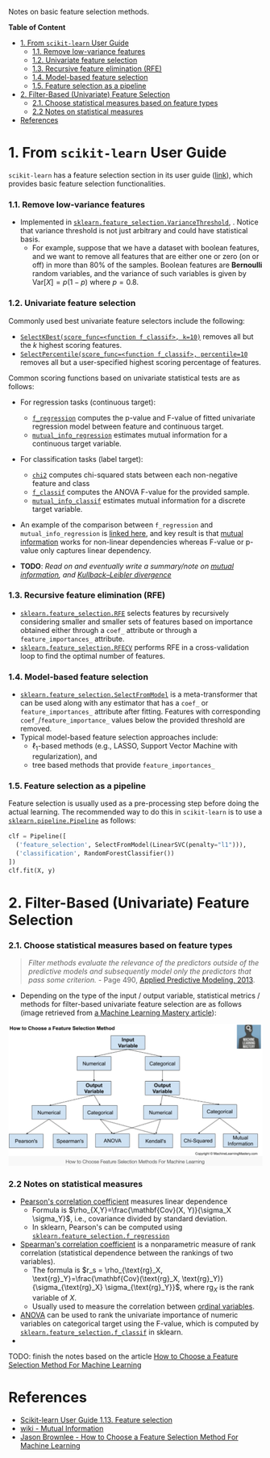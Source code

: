 
Notes on basic feature selection methods.

**Table of Content**
- [1. From `scikit-learn` User Guide](#1-from-scikit-learn-user-guide)
    - [1.1. Remove low-variance features](#11-remove-low-variance-features)
    - [1.2. Univariate feature selection](#12-univariate-feature-selection)
    - [1.3. Recursive feature elimination (RFE)](#13-recursive-feature-elimination-rfe)
    - [1.4. Model-based feature selection](#14-model-based-feature-selection)
    - [1.5. Feature selection as a pipeline](#15-feature-selection-as-a-pipeline)
- [2. Filter-Based (Univariate) Feature Selection](#2-filter-based-univariate-feature-selection)
    - [2.1. Choose statistical measures based on feature types](#21-choose-statistical-measures-based-on-feature-types)
    - [2.2 Notes on statistical measures](#22-notes-on-statistical-measures)
- [References](#references)

# 1. From `scikit-learn` User Guide

`scikit-learn` has a feature selection section in its user guide ([link](https://scikit-learn.org/stable/modules/feature_selection.html)), which provides basic feature selection functionalities.

### 1.1. Remove low-variance features
- Implemented in [`sklearn.feature_selection.VarianceThreshold`](https://scikit-learn.org/stable/modules/generated/sklearn.feature_selection.VarianceThreshold.html#sklearn.feature_selection.VarianceThreshold), . Notice that variance threshold is not just arbitrary and could have statistical basis. 
  - For example, suppose that we have a dataset with boolean features, and we want to remove all features that are either one or zero (on or off) in more than 80% of the samples. Boolean features are **Bernoulli** random variables, and the variance of such variables is given by $\text{Var}[X]=p(1-p)$ where $p=0.8$.

### 1.2. Univariate feature selection
Commonly used best univariate feature selectors include the following:

- [`SelectKBest(score_func=<function f_classif>, k=10)`](https://scikit-learn.org/stable/modules/generated/sklearn.feature_selection.SelectKBest.html#sklearn.feature_selection.SelectKBest) removes all but the $k$ highest scoring features.
- [`SelectPercentile(score_func=<function f_classif>, percentile=10`](https://scikit-learn.org/stable/modules/generated/sklearn.feature_selection.SelectPercentile.html#sklearn.feature_selection.SelectPercentile) removes all but a user-specified highest scoring percentage of features.

Common scoring functions based on univariate statistical tests are as follows:

- For regression tasks (continuous target):
  - [`f_regression`](https://scikit-learn.org/stable/modules/generated/sklearn.feature_selection.f_regression.html#sklearn.feature_selection.f_regression) computes the p-value and F-value of fitted univariate regression model between feature and continuous target.
  -  [`mutual_info_regression`](https://scikit-learn.org/stable/modules/generated/sklearn.feature_selection.mutual_info_regression.html#sklearn.feature_selection.mutual_info_regression) estimates mutual information for a continuous target variable.
- For classification tasks (label target): 
  - [`chi2`](https://scikit-learn.org/stable/modules/generated/sklearn.feature_selection.chi2.html#sklearn.feature_selection.chi2) computes chi-squared stats between each non-negative feature and class
  - [`f_classif`](https://scikit-learn.org/stable/modules/generated/sklearn.feature_selection.f_classif.html#sklearn.feature_selection.f_classif) computes the ANOVA F-value for the provided sample.
  - [`mutual_info_classif`](https://scikit-learn.org/stable/modules/generated/sklearn.feature_selection.mutual_info_classif.html#sklearn.feature_selection.mutual_info_classif) estimates mutual information for a discrete target variable.
- An example of the comparison between `f_regression` and `mutual_info_regression` is [linked here](https://scikit-learn.org/stable/auto_examples/feature_selection/plot_f_test_vs_mi.html#sphx-glr-auto-examples-feature-selection-plot-f-test-vs-mi-py), and key result is that [mutual information](https://en.wikipedia.org/wiki/Mutual_information) works for non-linear dependencies whereas F-value or p-value only captures linear dependency.

- **TODO**: *Read on and eventually write a summary/note on [mutual information](https://en.wikipedia.org/wiki/Mutual_information),  and [Kullback–Leibler divergence](https://en.wikipedia.org/wiki/Kullback%E2%80%93Leibler_divergence)*

### 1.3. Recursive feature elimination (RFE)
- [`sklearn.feature_selection.RFE`](https://scikit-learn.org/stable/modules/generated/sklearn.feature_selection.RFE.html#sklearn.feature_selection.RFE) selects features by recursively considering smaller and smaller sets of features based on importance obtained either through a `coef_` attribute or through a `feature_importances_` attribute.
- [`sklearn.feature_selection.RFECV`](https://scikit-learn.org/stable/modules/generated/sklearn.feature_selection.RFECV.html#sklearn.feature_selection.RFECV) performs RFE in a cross-validation loop to find the optimal number of features.


### 1.4. Model-based feature selection
- [`sklearn.feature_selection.SelectFromModel`](https://scikit-learn.org/stable/modules/generated/sklearn.feature_selection.SelectFromModel.html#sklearn.feature_selection.SelectFromModel) is a meta-transformer that can be used along with any estimator that has a `coef_` or `feature_importances_` attribute after fitting. Features with corresponding `coef_`/`feature_importance_` values below the provided threshold are removed.
- Typical model-based feature selection approaches include: 
  - $\ell_1$-based methods (e.g., LASSO, Support Vector Machine with regularization), and 
  - tree based methods that provide `feature_importances_`


### 1.5. Feature selection as a pipeline
Feature selection is usually used as a pre-processing step before doing the actual learning. The recommended way to do this in `scikit-learn` is to use a [`sklearn.pipeline.Pipeline`](https://scikit-learn.org/stable/modules/generated/sklearn.pipeline.Pipeline.html#sklearn.pipeline.Pipeline) as follows:
```Python
clf = Pipeline([
  ('feature_selection', SelectFromModel(LinearSVC(penalty="l1"))),
  ('classification', RandomForestClassifier())
])
clf.fit(X, y)
```

# 2. Filter-Based (Univariate) Feature Selection
### 2.1. Choose statistical measures based on feature types
> *Filter methods evaluate the relevance of the predictors outside of the predictive models and subsequently model only the predictors that pass some criterion.* - Page 490, [Applied Predictive Modeling, 2013](https://amzn.to/2Q1EONw).

- Depending on the type of the input / output variable, statistical metrics / methods for filter-based univariate feature selection are as follows (image retrieved from [a Machine Learning Mastery article](https://machinelearningmastery.com/feature-selection-with-real-and-categorical-data/)):

![stat_metric_filter](images/mlm_filter_based_selection.png)

### 2.2 Notes on statistical measures
- [Pearson's correlation coefficient](https://en.wikipedia.org/wiki/Pearson_correlation_coefficient) measures linear dependence
  - Formula is $\rho_{X,Y}=\frac{\mathbf{Cov}(X, Y)}{\sigma_X \sigma_Y}$, i.e., covariance divided by standard deviation.
  - In sklearn, Pearson's can be computed using [`sklearn.feature_selection.f_regression`](https://scikit-learn.org/stable/modules/generated/sklearn.feature_selection.f_regression.html)
- [Spearman's correlation coefficient](https://en.wikipedia.org/wiki/Spearman%27s_rank_correlation_coefficient) is a nonparametric measure of rank correlation (statistical dependence between the rankings of two variables).
  - The formula is $r_s = \rho_{\text{rg}_X, \text{rg}_Y}=\frac{\mathbf{Cov}(\text{rg}_X, \text{rg}_Y)}{\sigma_{\text{rg}_X} \sigma_{\text{rg}_Y}}$, where $\text{rg}_X$ is the rank variable of $X$.
  - Usually used to measure the correlation between [ordinal variables](https://en.wikipedia.org/wiki/Ordinal_data).
- [ANOVA](https://en.wikipedia.org/wiki/Analysis_of_variance) can be used to rank the univariate importance of numeric variables on categorical target using the F-value, which is computed by [`sklearn.feature_selection.f_classif`](https://scikit-learn.org/stable/modules/generated/sklearn.feature_selection.f_classif.html) in sklearn.
- 

TODO: finish the notes based on the article [How to Choose a Feature Selection Method For Machine Learning](https://machinelearningmastery.com/feature-selection-with-real-and-categorical-data/)


# References
- [Scikit-learn User Guide 1.13. Feature selection](https://scikit-learn.org/stable/modules/feature_selection.html)
- [wiki - Mutual Information](https://en.wikipedia.org/wiki/Mutual_information)
- [Jason Brownlee - How to Choose a Feature Selection Method For Machine Learning](https://machinelearningmastery.com/feature-selection-with-real-and-categorical-data/)